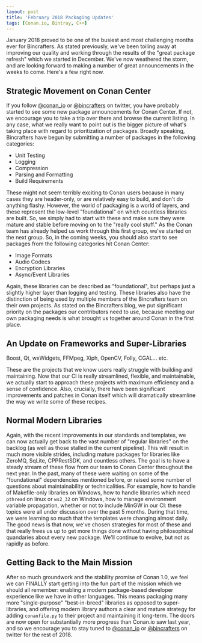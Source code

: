 ```yaml
---
layout: post
title: 'February 2018 Packaging Updates'
tags: [Conan.io, Bintray, C++]
---
```


January 2018 proved to be one of the busiest and most challenging months ever for Bincrafters.  As stated previously, we've been toiling away at improving our quality and working through the results of the "great package refresh" which we started in December.  We've now weathered the storm, and are looking forward to making a number of great announcements in the weeks to come. Here's a few right now. 

## Strategic Movement on Conan Center  
If you follow [@conan_io](https://twitter.com/conan_io) or [@bincrafters](https://twitter.com/bincrafters) on twitter, you have probably started to see some new package announcements for Conan Center.  If not, we encourage you to take a trip over there and browse the current listing.  In any case, what we really want to point out is the bigger picture of what's taking place with regard to prioritization of packages.  Broadly speaking, Bincrafters have begun by submitting a number of packages in the following categories: 

* Unit Testing
* Logging
* Compression
* Parsing and Formatting
* Build Requirements

These might not seem terribly exciting to Conan users because in many cases they are header-only, or are relatively easy to build, and don't do anything flashy.  However, the world of packaging is a world of layers, and these represent the low-level "foundational" on which countless libraries are built. So, we simply had to start with these and make sure they were mature and stable before moving on to the "really cool stuff."  As the Conan team has already helped us work through this first group, we've started on the next group.  So, in the coming weeks, you should also start to see packages from the following categories hit Conan Center: 

* Image Formats
* Audio Codecs
* Encryption Libraries
* Async/Event Libraries

Again, these libraries can be described as "foundational", but perhaps just a slightly higher layer than logging and testing.  These libraries also have the distinction of being used by multiple members of the Bincrafters team on their own projects.  As stated on the Bincrafters blog, we put significant priority on the packages our contributors need to use, because meeting our own packaging needs is what brought us together around Conan in the first place.  

## An Update on Frameworks and Super-Libraries  
Boost, Qt, wxWidgets, FFMpeg, Xiph, OpenCV, Folly, CGAL... etc. 

These are the projects that we know users really struggle with building and maintaining.  Now that our CI is really streamlined, flexible, and maintainable, we actually start to approach these projects with maximum efficiency and a sense of confidence. Also, crucially, there have been significant improvements and patches in Conan itself which will dramatically streamline the way we write some of these recipes. 

## Normal Modern Libraries
Again, with the recent improvements in our standards and templates, we can now actually get back to the vast number of "regular libraries" on the backlog (as well as those stalled in the current pipeline).  This will result in much more visible strides, including mature packages for libraries like ZeroMQ, SqLite, CPPRestSDK, and countless others.  The goal is to have a steady stream of these flow from our team to Conan Center throughout the next year.  In the past, many of these were waiting on some of the "foundational" dependencies mentioned before, or raised some number of questions about maintainability or technicalities.  For example, how to handle of Makefile-only libraries on Windows, how to handle libraries which need `pthread` on linux or `ws2_32` on Windows, how to manage environment variable propagation, whether or not to include MinGW in our CI:  these topics were all under discussion over the past 5 months.  During that time, we were learning so much that the templates were changing almost daily. The good news is that now, we've chosen strategies for most of these and that really frees us up to get more things done without having philosophical quandaries about every new package. We'll continue to evolve, but not as rapidly as before. 

## Getting Back to the Main Mission 
After so much groundwork and the stability promise of Conan 1.0, we feel we can FINALLY start getting into the fun part of the mission which we should all remember:  enabling a modern package-based developer experience like we have in other languages.  This means packaging many more "single-purpose" "best-in-breed" libraries as opposed to super-libraries, and offering modern library authors a clear and mature strategy for adding `conanfile.py` to their project and maintaining it long-term.  The doors are now open for substantially more progress than Conan.io saw last year, and so we encourage you to stay tuned to [@conan_io](https://twitter.com/conan_io) or [@bincrafters](https://twitter.com/bincrafters) on twitter for the rest of 2018.  


